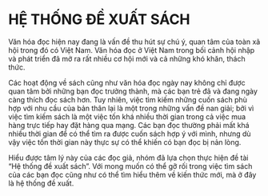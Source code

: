 # HỆ THỐNG ĐỀ XUẤT SÁCH
<p>Văn hóa đọc hiện nay đang là vấn đề thu hút sự chú ý, quan tâm của toàn xã hội trong đó có Việt Nam. Văn hóa đọc ở Việt Nam trong bối cảnh hội nhập và phát triển đã mở ra rất nhiều cơ hội mới và cả những khó khăn, thách thức. </p>
<p>Các hoạt động về sách cũng như văn hóa đọc ngày nay không chỉ được quan tâm bởi những bạn đọc trưởng thành, mà các bạn trẻ đã và đang ngày càng thích đọc sách hơn. Tuy nhiên, việc tìm kiếm những cuốn sách phù hợp với nhu cầu của bản thân lại là một trong những vấn đề nan giải; bởi vì việc tìm kiếm sách là một việc tốn khá nhiều thời gian trong cả việc mua hàng trực tiếp hay đặt hàng qua mạng. Các bạn đọc thường phải mất khá nhiều thời gian để có thể tìm ra được cuốn sách hợp ý với mình, nhưng dù vậy việc tốn thời gian này thực sự có thể khiến có bạn đọc bị nản lòng.</p>
<p>Hiểu được tâm lý này của các đọc giả, nhóm đã lựa chọn thực hiện đề tài “Hệ thống đề xuất sách”. Với mong muốn có thể gỡ rối trong việc tìm sách của các bạn đọc cũng như có thể tìm hiểu thêm về kiến thức mới, mà ở đây là hệ thống đề xuất.</p>
